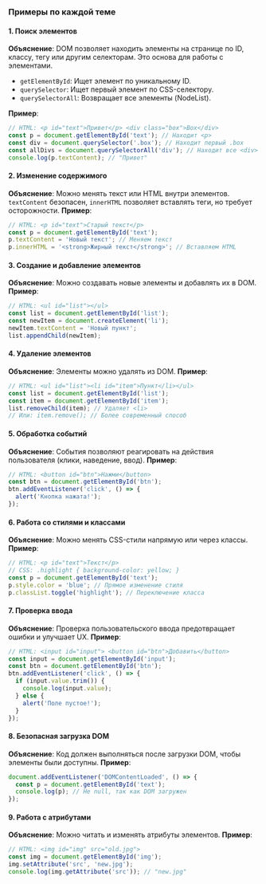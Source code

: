 
### Примеры по каждой теме

#### 1. Поиск элементов
**Объяснение**: DOM позволяет находить элементы на странице по ID, классу, тегу или другим селекторам. Это основа для работы с элементами.
- `getElementById`: Ищет элемент по уникальному ID.
- `querySelector`: Ищет первый элемент по CSS-селектору.
- `querySelectorAll`: Возвращает все элементы (NodeList).

**Пример**:
```javascript
// HTML: <p id="text">Привет</p> <div class="box">Box</div>
const p = document.getElementById('text'); // Находит <p>
const div = document.querySelector('.box'); // Находит первый .box
const allDivs = document.querySelectorAll('div'); // Находит все <div>
console.log(p.textContent); // "Привет"
```

#### 2. Изменение содержимого
**Объяснение**: Можно менять текст или HTML внутри элементов. `textContent` безопасен, `innerHTML` позволяет вставлять теги, но требует осторожности.
**Пример**:
```javascript
// HTML: <p id="text">Старый текст</p>
const p = document.getElementById('text');
p.textContent = 'Новый текст'; // Меняем текст
p.innerHTML = '<strong>Жирный текст</strong>'; // Вставляем HTML
```

#### 3. Создание и добавление элементов
**Объяснение**: Можно создавать новые элементы и добавлять их в DOM.
**Пример**:
```javascript
// HTML: <ul id="list"></ul>
const list = document.getElementById('list');
const newItem = document.createElement('li');
newItem.textContent = 'Новый пункт';
list.appendChild(newItem);
```

#### 4. Удаление элементов
**Объяснение**: Элементы можно удалять из DOM.
**Пример**:
```javascript
// HTML: <ul id="list"><li id="item">Пункт</li></ul>
const list = document.getElementById('list');
const item = document.getElementById('item');
list.removeChild(item); // Удаляет <li>
// Или: item.remove(); // Более современный способ
```

#### 5. Обработка событий
**Объяснение**: События позволяют реагировать на действия пользователя (клики, наведение, ввод).
**Пример**:
```javascript
// HTML: <button id="btn">Нажми</button>
const btn = document.getElementById('btn');
btn.addEventListener('click', () => {
  alert('Кнопка нажата!');
});
```

#### 6. Работа со стилями и классами
**Объяснение**: Можно менять CSS-стили напрямую или через классы.
**Пример**:
```javascript
// HTML: <p id="text">Текст</p>
// CSS: .highlight { background-color: yellow; }
const p = document.getElementById('text');
p.style.color = 'blue'; // Прямое изменение стиля
p.classList.toggle('highlight'); // Переключение класса
```

#### 7. Проверка ввода
**Объяснение**: Проверка пользовательского ввода предотвращает ошибки и улучшает UX.
**Пример**:
```javascript
// HTML: <input id="input"> <button id="btn">Добавить</button>
const input = document.getElementById('input');
const btn = document.getElementById('btn');
btn.addEventListener('click', () => {
  if (input.value.trim()) {
    console.log(input.value);
  } else {
    alert('Поле пустое!');
  }
});
```

#### 8. Безопасная загрузка DOM
**Объяснение**: Код должен выполняться после загрузки DOM, чтобы элементы были доступны.
**Пример**:
```javascript
document.addEventListener('DOMContentLoaded', () => {
  const p = document.getElementById('text');
  console.log(p); // Не null, так как DOM загружен
});
```

#### 9. Работа с атрибутами
**Объяснение**: Можно читать и изменять атрибуты элементов.
**Пример**:
```javascript
// HTML: <img id="img" src="old.jpg">
const img = document.getElementById('img');
img.setAttribute('src', 'new.jpg');
console.log(img.getAttribute('src')); // "new.jpg"
```